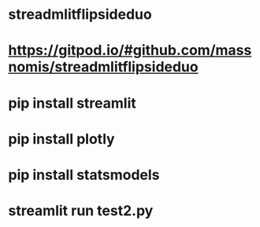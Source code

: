 # streadmlitflipsideduo

# https://gitpod.io/#github.com/massnomis/streadmlitflipsideduo

# pip install streamlit

# pip install plotly

# pip install statsmodels

# streamlit run test2.py
